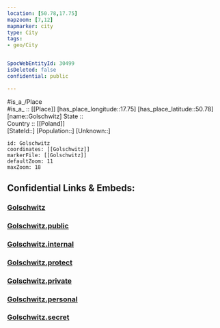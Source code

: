 ```yaml
---
location: [50.78,17.75] 
mapzoom: [7,12] 
mapmarker: city 
type: City
tags:
- geo/City


SpocWebEntityId: 30499
isDeleted: false
confidential: public

---
```

#is_a_/Place  
#is_a_ :: [[Place]] 
[has_place_longitude::17.75] 
[has_place_latitude::50.78] 
[name::Golschwitz] 
State ::  
Country :: [[Poland]]  
[StateId::] 
[Population::] 
[Unknown::] 


```leaflet
id: Golschwitz
coordinates: [[Golschwitz]] 
markerFile: [[Golschwitz]] 
defaultZoom: 11 
maxZoom: 18
```


## Confidential Links & Embeds: 

### [Golschwitz](/_Standards/Earth/Continent/Europe/Europe~East/Poland/Provinces~Poland/Opole/City/Golschwitz.md) 

### [Golschwitz.public](/_public/Earth/Continent/Europe/Europe~East/Poland/Provinces~Poland/Opole/City/Golschwitz.public.md) 

### [Golschwitz.internal](/_internal/Earth/Continent/Europe/Europe~East/Poland/Provinces~Poland/Opole/City/Golschwitz.internal.md) 

### [Golschwitz.protect](/_protect/Earth/Continent/Europe/Europe~East/Poland/Provinces~Poland/Opole/City/Golschwitz.protect.md) 

### [Golschwitz.private](/_private/Earth/Continent/Europe/Europe~East/Poland/Provinces~Poland/Opole/City/Golschwitz.private.md) 

### [Golschwitz.personal](/_personal/Earth/Continent/Europe/Europe~East/Poland/Provinces~Poland/Opole/City/Golschwitz.personal.md) 

### [Golschwitz.secret](/_secret/Earth/Continent/Europe/Europe~East/Poland/Provinces~Poland/Opole/City/Golschwitz.secret.md)

